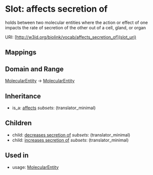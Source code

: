 # Slot: affects secretion of


holds between two molecular entities where the action or effect of one impacts the rate of secretion of the other out of a cell, gland, or organ

URI: [http://w3id.org/biolink/vocab/affects_secretion_of](slot_uri)
## Mappings

## Domain and Range

[MolecularEntity](MolecularEntity.md) -> [MolecularEntity](MolecularEntity.md)
## Inheritance

 *  is_a: [affects](affects.md) *subsets*: (translator_minimal)
## Children

 *  child: [decreases secretion of](decreases_secretion_of.md) *subsets*: (translator_minimal)
 *  child: [increases secretion of](increases_secretion_of.md) *subsets*: (translator_minimal)
## Used in

 *  usage: [MolecularEntity](MolecularEntity.md)
